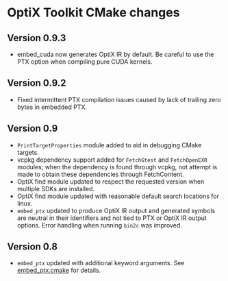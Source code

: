 # OptiX Toolkit CMake changes

## Version 0.9.3

* embed_cuda now generates OptiX IR by default.  Be careful to use the PTX option when compiling pure CUDA kernels.

## Version 0.9.2

* Fixed intermittent PTX compilation issues caused by lack of trailing zero bytes in embedded PTX.

## Version 0.9

* `PrintTargetProperties` module added to aid in debugging CMake targets.
* vcpkg dependency support added for `FetchGtest` and `FetchOpenEXR` modules; when the dependency
  is found through vcpkg, not attempt is made to obtain these dependencies through FetchContent.
* OptiX find module updated to respect the requested version when multiple SDKs are installed.
* OptiX find module updated with reasonable default search locations for linux.
* `embed_ptx` updated to produce OptiX IR output and generated symbols are neutral in their
   identifiers and not tied to PTX or OptiX IR output options.  Error handling when running `bin2c`
   was improved.

## Version 0.8

* `embed_ptx` updated with additional keyword arguments.  See [embed_ptx.cmake](embed_ptx.cmake) for details.
